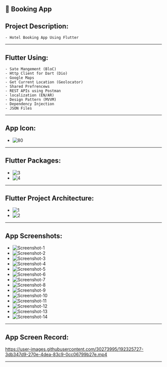 📱 Booking App 
------------------
Project Description:
-----------------------
    - Hotel Booking App Using Flutter
-----------------------------------------------------------------------------------------------------------------------------
Flutter Using:
---------------
    - Sate Mangement (BloC)
    - Http Client for Dart (Dio)
    - Google Maps
    - Get Current Location (Geolocator)
    - Shared Prefrencews
    - REST APIs using Postman
    - localization (EN/AR)
    - Design Pattern (MVVM)
    - Dependency Injection
    - JSON Files
-----------------------------------------------------------------------------------------------------------------------------
 App Icon:
------------------
   -  ![80](https://user-images.githubusercontent.com/30273995/190913456-49c96cfc-ba3c-4386-a7fd-0752c42f917f.png)
-----------------------------------------------------------------------------------------------------------------------------
Flutter Packages:
-----------------
   -  ![3](https://user-images.githubusercontent.com/30273995/192323192-8efdc602-3552-48fb-b8b8-8ba3352a0ff0.PNG)
   -  ![4](https://user-images.githubusercontent.com/30273995/192319043-0fa31bfc-500f-4aec-82d9-e8e9ceaeffaf.PNG)
-----------------------------------------------------------------------------------------------------------------------------
Flutter Project Architecture:
-----------------------------
   -  ![1](https://user-images.githubusercontent.com/30273995/192319342-c8ab5750-f6c4-4e52-a546-6362d1cd2e72.PNG)
   -  ![2](https://user-images.githubusercontent.com/30273995/192319321-5e52d6f1-8ea0-4e32-b43a-cb2f30b19d34.PNG)
-----------------------------------------------------------------------------------------------------------------------------
App Screenshots:
----------------
  - ![Screenshot-1](https://user-images.githubusercontent.com/30273995/192324044-131126b5-5e63-4c86-95ff-04132ec8e577.jpg)
  - ![Screenshot-2](https://user-images.githubusercontent.com/30273995/192324091-73065484-ebb8-4f27-883f-04a6e6cf30f4.jpg)
  - ![Screenshot-3](https://user-images.githubusercontent.com/30273995/192324116-baa24618-a6ca-4150-9e78-4bfcf40260d3.jpg)
  - ![Screenshot-4](https://user-images.githubusercontent.com/30273995/192324137-928ac752-f3e1-4166-9b9b-eca14d8a8444.jpg)
  - ![Screenshot-5](https://user-images.githubusercontent.com/30273995/192324161-682b34dc-05cc-4b50-8dd2-07d1cdb8e138.jpg)
  - ![Screenshot-6](https://user-images.githubusercontent.com/30273995/192324227-dfe61a8e-09cc-4460-bffc-aaaca76e5081.jpg)
  - ![Screenshot-7](https://user-images.githubusercontent.com/30273995/192323326-02a619b8-016a-439a-bbb5-e5c4f347e342.jpg)
  - ![Screenshot-8](https://user-images.githubusercontent.com/30273995/192323385-6e99e977-9203-47e3-9688-f7506012d8ce.jpg)
  - ![Screenshot-9](https://user-images.githubusercontent.com/30273995/192323594-66b75cb2-3742-4316-8b57-aa6a6f774dac.jpg)
  - ![Screenshot-10](https://user-images.githubusercontent.com/30273995/192323758-2b1303fd-4fb2-4b69-969b-578380ff39f2.jpg)
  - ![Screenshot-11](https://user-images.githubusercontent.com/30273995/192323828-d32ba1a6-ebc2-4168-b98f-28fcbd3b748a.jpg)
  - ![Screenshot-12](https://user-images.githubusercontent.com/30273995/192323930-7fef7085-fb21-4b86-8062-91e1f52e8b82.jpg)
  - ![Screenshot-13](https://user-images.githubusercontent.com/30273995/192323998-630d94d7-f782-43da-a09b-5f1c8a56bfc4.jpg)
  - ![Screenshot-14](https://user-images.githubusercontent.com/30273995/192324027-b260beb8-5b0e-4946-8e02-707c62a99541.jpg)
-----------------------------------------------------------------------------------------------------------------------------
App Screen Record:
------------------

  https://user-images.githubusercontent.com/30273995/192325727-3db347d9-270e-4dea-83c9-0cc06799b27e.mp4
  
-----------------------------------------------------------------------------------------------------------------------------
